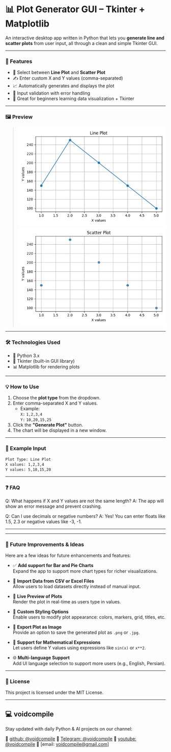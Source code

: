 # 📊 Plot Generator GUI – Tkinter + Matplotlib

An interactive desktop app written in Python that lets you **generate line and scatter plots** from user input, all through a clean and simple Tkinter GUI.

---

### 🚀 Features
- 🔘 Select between **Line Plot** and **Scatter Plot**
- ✍️ Enter custom X and Y values (comma-separated)
- 📈 Automatically generates and displays the plot
- 🚫 Input validation with error handling
- 🧠 Great for beginners learning data visualization + Tkinter

---

### 🖼️ Preview

> ![Figure_1.png](Figure_1.png)
> ![Figure_2.png](Figure_2.png)

---

### 🛠️ Technologies Used

- 🐍 Python 3.x
- 🧱 Tkinter (built-in GUI library)
- 📊 Matplotlib for rendering plots

---

### 💡 How to Use

1. Choose the **plot type** from the dropdown.
2. Enter comma-separated X and Y values.
   - Example:  
     `X:` `1,2,3,4`  
     `Y:` `10,20,15,25`
3. Click the **"Generate Plot"** button.
4. The chart will be displayed in a new window.

---

### 🧪 Example Input

```text
Plot Type: Line Plot
X values: 1,2,3,4
Y values: 5,10,15,20
```

---

### ❓ FAQ
Q: What happens if X and Y values are not the same length?
A: The app will show an error message and prevent crashing.

Q: Can I use decimals or negative numbers?
A: Yes! You can enter floats like 1.5, 2.3 or negative values like -3, -1.

---

---

### 🌱 Future Improvements & Ideas

Here are a few ideas for future enhancements and features:

- ✅ **Add support for Bar and Pie Charts**  
  Expand the app to support more chart types for richer visualizations.

- 📂 **Import Data from CSV or Excel Files**  
  Allow users to load datasets directly instead of manual input.

- 🔄 **Live Preview of Plots**  
  Render the plot in real-time as users type in values.

- 🎨 **Custom Styling Options**  
  Enable users to modify plot appearance: colors, markers, grid, titles, etc.

- 💾 **Export Plot as Image**  
  Provide an option to save the generated plot as `.png` or `.jpg`.

- 🧠 **Support for Mathematical Expressions**  
  Let users define Y values using expressions like `sin(x)` or `x**2`.

- 🌐 **Multi-language Support**  
  Add UI language selection to support more users (e.g., English, Persian).

---

### 📃 License
This project is licensed under the MIT License.

---

## 💻 voidcompile
Stay updated with daily Python & AI projects on our channel:

📢 [github: @voidcompile](https://github.com/voidcompile)
📢 [Telegram: @voidcompile](https://t.me/voidcompile)
📢 [youtube: @voidcompile](https://www.youtube.com/@voidcompile)
📢 [email: voidcompile@gmail.com]
